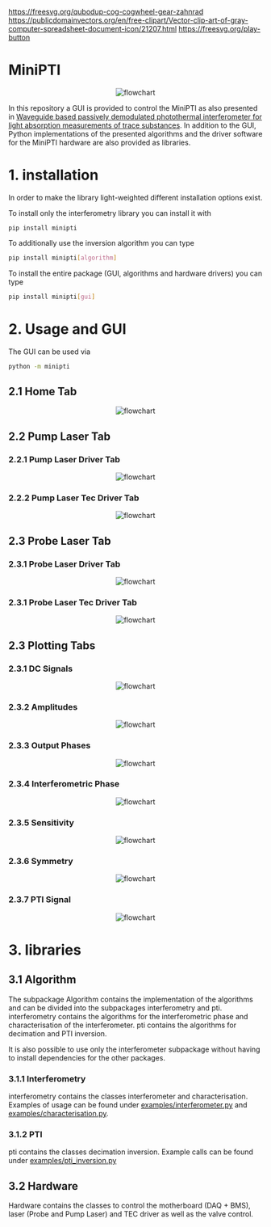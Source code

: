 https://freesvg.org/qubodup-cog-cogwheel-gear-zahnrad
https://publicdomainvectors.org/en/free-clipart/Vector-clip-art-of-gray-computer-spreadsheet-document-icon/21207.html
https://freesvg.org/play-button
# MiniPTI

<p style="text-align: center;">
<img alt="flowchart" src="https://www.fhnw.ch/de/medien/logos/media/fhnw_e_10mm.jpg" class="centre">
</p>

In this repository a GUI is provided to control the MiniPTI as also presented in [Waveguide based passively demodulated photothermal interferometer for light absorption measurements of trace substances](https://doi.org/10.1364/AO.476868). In addition to the GUI, Python implementations of the presented algorithms and the driver software for the MiniPTI hardware are also provided as libraries.

# 1. installation
In order to make the library light-weighted different installation options exist.

To install only the interferometry library you can install it with
```
pip install minipti
```
To additionally use the inversion algorithm you can type
```bash
pip install minipti[algorithm]
```
To install the entire package (GUI, algorithms and hardware drivers) you can type
```bash
pip install minipti[gui]
```
# 2. Usage and GUI
The GUI can be used via
```bash
python -m minipti
```

## 2.1 Home Tab
<p style="text-align: center;">
<img alt="flowchart" src="https://raw.githubusercontent.com/bilaljo/MiniPTI/main/images/gui/home.png">
</p>

## 2.2 Pump Laser Tab
### 2.2.1 Pump Laser Driver Tab
<p style="text-align: center;">
<img alt="flowchart" src="https://raw.githubusercontent.com/bilaljo/MiniPTI/main/images/gui/pump_laser_tab.png">
</p>

### 2.2.2 Pump Laser Tec Driver Tab
<p style="text-align: center;">
<img alt="flowchart" src="https://raw.githubusercontent.com/bilaljo/MiniPTI/main/images/gui/pump_tec.png">
</p>

## 2.3 Probe Laser Tab
### 2.3.1 Probe Laser Driver Tab
<p style="text-align: center;">
<img alt="flowchart" src="https://raw.githubusercontent.com/bilaljo/MiniPTI/main/images/gui/probe_laser_tab.png">
</p>

### 2.3.1 Probe Laser Tec Driver Tab
<p style="text-align: center;">
<img alt="flowchart" src="https://raw.githubusercontent.com/bilaljo/MiniPTI/main/images/gui/probe_tec.png">
</p>

## 2.3 Plotting Tabs
### 2.3.1 DC Signals
<p style="text-align: center;">
<img alt="flowchart" src="https://raw.githubusercontent.com/bilaljo/MiniPTI/main/images/gui/dc_tab.png">
</p>

### 2.3.2 Amplitudes
<p style="text-align: center;">
<img alt="flowchart" src="https://raw.githubusercontent.com/bilaljo/MiniPTI/main/images/gui/amplitudes_tab.png">
</p>

### 2.3.3 Output Phases
<p style="text-align: center;">
<img alt="flowchart" src="https://raw.githubusercontent.com/bilaljo/MiniPTI/main/images/gui/output_phases_tab.png">
</p>

### 2.3.4 Interferometric Phase
<p style="text-align: center;">
<img alt="flowchart" src="https://raw.githubusercontent.com/bilaljo/MiniPTI/main/images/gui/phase_tab.png">
</p>

### 2.3.5 Sensitivity
<p style="text-align: center;">
<img alt="flowchart" src="https://raw.githubusercontent.com/bilaljo/MiniPTI/main/images/gui/sensitivity_tab.png">
</p>

### 2.3.6 Symmetry
<p style="text-align: center;">
<img alt="flowchart" src="https://raw.githubusercontent.com/bilaljo/MiniPTI/main/images/gui/sym_tab.png">
</p>

### 2.3.7 PTI Signal
<p style="text-align: center;">
<img alt="flowchart" src="https://raw.githubusercontent.com/bilaljo/MiniPTI/main/images/gui/pti_signal_tab.png">
</p>

# 3. libraries

## 3.1 Algorithm
The subpackage Algorithm contains the implementation of the algorithms and can be divided into the subpackages interferometry and pti. interferometry contains the algorithms for the interferometric phase and characterisation of the interferometer. pti contains the algorithms for decimation and PTI inversion.

It is also possible to use only the interferometer subpackage without having to install dependencies for the other packages.

### 3.1.1 Interferometry
interferometry contains the classes interferometer and characterisation.
Examples of usage can be found under <a href="https://github.com/bilaljo/MiniPTI/blob/main/examples/interferometry.py">examples/interferometer.py</a> and
<a href="https://github.com/bilaljo/MiniPTI/blob/main/examples/characterisation.py">examples/characterisation.py</a>.
### 3.1.2 PTI
pti contains the classes decimation inversion. Example calls can be found under <a href="https://github.com/bilaljo/MiniPTI/blob/main/examples/pti_inversion.py">examples/pti_inversion.py</a>
## 3.2 Hardware
Hardware contains the classes to control the motherboard (DAQ + BMS), laser (Probe and Pump Laser) and TEC driver as well as the valve control.
